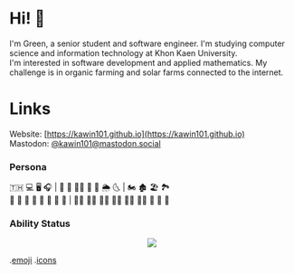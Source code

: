 # Hi! :call_me_hand:	
I'm Green, a senior student and software engineer. I'm studying computer science and information technology at Khon Kaen University. \
I'm interested in software development and applied mathematics. My challenge is in organic farming and solar farms connected to the internet. 

# Links
Website: [https://kawin101.github.io](https://kawin101.github.io) \
Mastodon: [@kawin101@mastodon.social](https://mastodon.social/@kawin101)

### Persona
:thailand: :computer:	:desktop_computer:	:headphones:	| :basketball:	:diving_mask: :swimming_man: 
:rainbow:	:ocean:	:sun_behind_rain_cloud:	:last_quarter_moon_with_face:	| :motorcycle:	:derelict_house:	:beach_umbrella:	:national_park:	\
:rice_ball:	:bento:	:curry:	:ramen:	:green_salad:	:sandwich:	:broccoli:	:banana:	| :merman:	:mage_man:	:technologist:	:man_technologist:	:man_student:	:student:	:handshake:	:call_me_hand:	:japanese_goblin:	

### Ability Status
<p align="center">
  <a href="https://skillicons.dev">
    <img src="https://skillicons.dev/icons?i=bash,linux,github,bootstrap,py,django,figma,php,mysql,html,js,nodejs,mongodb"/>
  </a>
 </p>

.[emoji](https://github.com/ikatyang/emoji-cheat-sheet/blob/master/README.md) .[icons](https://github.com/tandpfun/skill-icons) 
